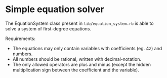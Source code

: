 Simple equation solver
======================

The EquationSystem class present in `lib/equation_system.rb` is able to solve a system of first-degree equations.

Requirements:

-   The equations may only contain variables with coefficients (eg. 4z) and numbers.
-   All numbers should be rational, written with decimal-notation.
-   The only allowed operators are plus and minus (except the hidden multiplication sign between the coefficient and the variable).
